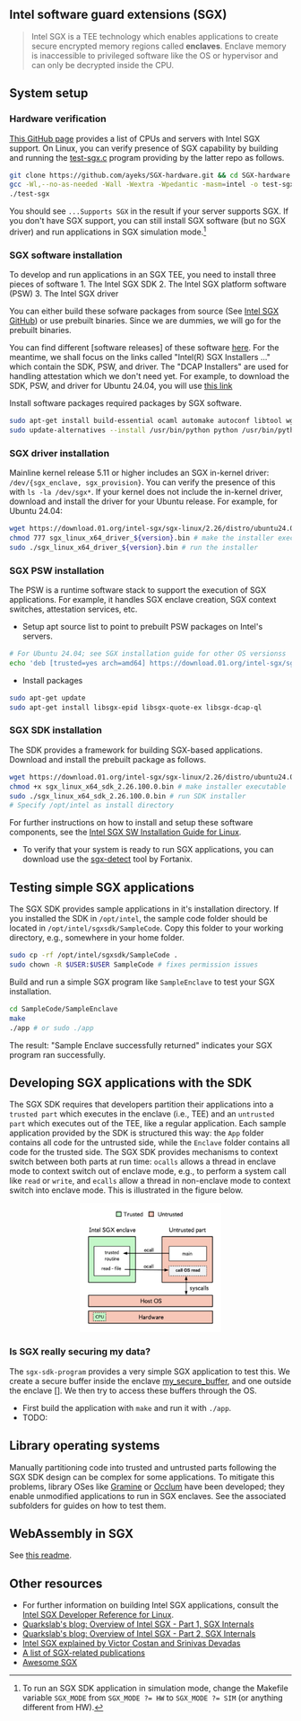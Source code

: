 ## Intel software guard extensions (SGX)
> Intel SGX is a TEE technology which enables applications to create secure encrypted memory regions called **enclaves**. 
> Enclave memory is inaccessible to privileged software like the OS or hypervisor and can only be decrypted inside the CPU.

## System setup

### Hardware verification
[This GitHub page](https://github.com/ayeks/SGX-hardware) provides a list of CPUs and servers with Intel SGX support. On Linux, you can verify presence of SGX capability by building and running the [test-sgx.c]() program providing by the latter repo as follows.
```bash
git clone https://github.com/ayeks/SGX-hardware.git && cd SGX-hardware
gcc -Wl,--no-as-needed -Wall -Wextra -Wpedantic -masm=intel -o test-sgx -lcap cpuid.c rdmsr.c xsave.c vdso.c test-sgx.c
./test-sgx
```
You should see `...Supports SGX` in the result if your server supports SGX. If you don't have SGX support, you can still install SGX software (but no SGX driver) and run applications in SGX simulation mode.[^1]


### SGX software installation

To develop and run applications in an SGX TEE, you need to install three pieces of software
    1. The Intel SGX SDK
    2. The Intel SGX platform software (PSW)
    3. The Intel SGX driver
   
You can either build these sofware packages from source (See [Intel SGX GitHub](https://github.com/intel/linux-sgx)) or use prebuilt binaries. Since we are dummies, we will go for the prebuilt binaries. 

You can find different [software releases] of these software [here](). For the meantime, we shall focus on the links called "Intel(R) SGX Installers ..." which contain the SDK, PSW, and driver. The "DCAP Installers" are used for handling attestation which we don't need yet. For example, to download the SDK, PSW, and driver for Ubuntu 24.04, you will use [this link](https://download.01.org/intel-sgx/sgx-linux/2.26/distro/ubuntu24.04-server/)

Install software packages required packages by SGX software.
```bash
sudo apt-get install build-essential ocaml automake autoconf libtool wget python3 libssl-dev dkms
sudo update-alternatives --install /usr/bin/python python /usr/bin/python3 1
```
### SGX driver installation
Mainline kernel release 5.11 or higher includes an SGX in-kernel driver: `/dev/{sgx_enclave, sgx_provision}`. You can verify the presence of this with `ls -la /dev/sgx*`. If your kernel does not include the in-kernel driver, download and install the driver for your Ubuntu release. For example, for Ubuntu 24.04:
```bash
wget https://download.01.org/intel-sgx/sgx-linux/2.26/distro/ubuntu24.04-server/sgx_linux_x64_driver_1.41.bin #
chmod 777 sgx_linux_x64_driver_${version}.bin # make the installer executable
sudo ./sgx_linux_x64_driver_${version}.bin # run the installer
```

### SGX PSW installation
The PSW is a runtime software stack to support the execution of SGX applications. For example, it handles SGX enclave creation, SGX context switches, attestation services, etc.
- Setup apt source list to point to prebuilt PSW packages on Intel's servers.
```bash
# For Ubuntu 24.04; see SGX installation guide for other OS versionss
echo 'deb [trusted=yes arch=amd64] https://download.01.org/intel-sgx/sgx_repo/ubuntu noble main' | sudo tee /etc/apt/sources.list.d/intel-sgx.list
```
- Install packages
```bash 
sudo apt-get update
sudo apt-get install libsgx-epid libsgx-quote-ex libsgx-dcap-ql
```
### SGX SDK installation
The SDK provides a framework for building SGX-based applications. Download and install the prebuilt package as follows.
```bash
wget https://download.01.org/intel-sgx/sgx-linux/2.26/distro/ubuntu24.04-server/sgx_linux_x64_sdk_2.26.100.0.bin # download SDK installer
chmod +x sgx_linux_x64_sdk_2.26.100.0.bin # make installer executable
sudo ./sgx_linux_x64_sdk_2.26.100.0.bin # run SDK installer
# Specify /opt/intel as install directory
```
For further instructions on how to install and setup these software components, see the [Intel SGX SW Installation Guide for Linux](https://download.01.org/intel-sgx/latest/dcap-latest/linux/docs/Intel_SGX_SW_Installation_Guide_for_Linux.pdf).

- To verify that your system is ready to run SGX applications, you can download use the [sgx-detect]() tool by Fortanix.

## Testing simple SGX applications
The SGX SDK provides sample applications in it's installation directory. If you installed the SDK in `/opt/intel`, the sample code folder should be located in `/opt/intel/sgxsdk/SampleCode`. Copy this folder to your working directory, e.g., somewhere in your home folder.
```bash
sudo cp -rf /opt/intel/sgxsdk/SampleCode .
sudo chown -R $USER:$USER SampleCode # fixes permission issues 
```
Build and run a simple SGX program like `SampleEnclave` to test your SGX installation.
```bash
cd SampleCode/SampleEnclave
make 
./app # or sudo ./app
```
The result: "Sample Enclave successfully returned" indicates your SGX program ran successfully.

## Developing SGX applications with the SDK
The SGX SDK requires that developers partition their applications into a `trusted part` which executes in the enclave (i.e., TEE) and an `untrusted part` which executes out of the TEE, like a regular application. Each sample application provided by the SDK is structured this way: the `App` folder contains all code for the untrusted side, while the `Enclave` folder contains all code for the trusted side. The SGX SDK provides mechanisms to context switch between both parts at run time: `ocalls` allows a thread in enclave mode to context switch out of enclave mode, e.g., to perform a system call like `read` or `write`, and `ecalls` allow a thread in non-enclave mode to context switch into enclave mode. This is illustrated in the figure below.

<p align="center">
  <img src="sgx-sdk-program.png" alt="SGX SDK code design" width="50%">
</p>

### Is SGX really securing my data?
The `sgx-sdk-program` provides a very simple SGX application to test this. We create a secure buffer inside the enclave [my_secure_buffer](), and one outside the enclave []. We then try to access these buffers through the OS.

- First build the application with `make` and run it with `./app`. 
- TODO:

## Library operating systems
Manually partitioning code into trusted and untrusted parts following the SGX SDK design can be complex for some applications. To mitigate this problems, library OSes like [Gramine](./gramine-based/README.md) or [Occlum](./occlum-based/README.md) have been developed; they enable unmodified applications to run in SGX enclaves. See the associated subfolders for guides on how to test them.

## WebAssembly in SGX
See [this readme](./wasm-based/README.md).

## Other resources
- For further information on building Intel SGX applications, consult the [Intel SGX Developer Reference for Linux]().
- [Quarkslab's blog: Overview of Intel SGX - Part 1, SGX Internals](https://blog.quarkslab.com/overview-of-intel-sgx-part-1-sgx-internals.html)
- [Quarkslab's blog: Overview of Intel SGX - Part 2, SGX Internals](https://blog.quarkslab.com/overview-of-intel-sgx-part-2-sgx-externals.html)
- [Intel SGX explained by Victor Costan and Srinivas Devadas](https://eprint.iacr.org/2016/086.pdf)
- [A list of SGX-related publications](https://github.com/vschiavoni/sgx-papers/)
- [Awesome SGX](https://github.com/Jim8y/awesome-sgx)




[^1]: To run an SGX SDK application in simulation mode, change the Makefile variable `SGX_MODE` from `SGX_MODE ?= HW` to `SGX_MODE ?= SIM` (or anything different from HW).


